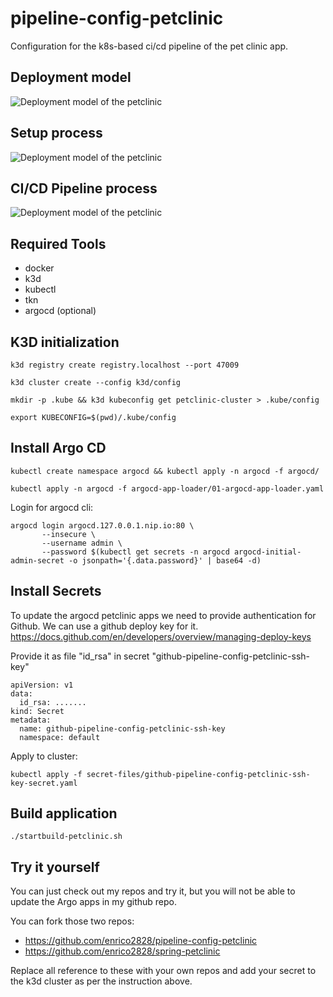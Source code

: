 # pipeline-config-petclinic

Configuration for the k8s-based ci/cd pipeline of the pet clinic app.

## Deployment model

![Deployment model of the petclinic](https://github.com/enrico2828/pipeline-config-petclinic/raw/main/petclinic-pipeline-setup-deployment-model.png "Deployment model of the petclinic pipeline")

## Setup process

![Deployment model of the petclinic](https://github.com/enrico2828/pipeline-config-petclinic/raw/main/petclinic-pipeline-setup-setup-process.png "Deployment model of the petclinic pipeline")


## CI/CD Pipeline process

![Deployment model of the petclinic](https://github.com/enrico2828/pipeline-config-petclinic/raw/main/petclinic-pipeline-setup-pipeline-process.png "Deployment model of the petclinic pipeline")


## Required Tools

* docker
* k3d
* kubectl 
* tkn
* argocd (optional)

## K3D initialization

`k3d registry create registry.localhost --port 47009`

`k3d cluster create --config k3d/config`

`mkdir -p .kube && k3d kubeconfig get petclinic-cluster > .kube/config`

`export KUBECONFIG=$(pwd)/.kube/config`

## Install Argo CD

`kubectl create namespace argocd && kubectl apply -n argocd -f argocd/`

`kubectl apply -n argocd -f argocd-app-loader/01-argocd-app-loader.yaml`

Login for argocd cli:

```
argocd login argocd.127.0.0.1.nip.io:80 \
       --insecure \
       --username admin \
       --password $(kubectl get secrets -n argocd argocd-initial-admin-secret -o jsonpath='{.data.password}' | base64 -d)
```

## Install Secrets

To update the argocd petclinic apps we need to provide authentication for Github. We can use a github deploy key
for it. https://docs.github.com/en/developers/overview/managing-deploy-keys

Provide it as file "id_rsa" in secret "github-pipeline-config-petclinic-ssh-key"

```
apiVersion: v1
data:
  id_rsa: .......
kind: Secret
metadata:
  name: github-pipeline-config-petclinic-ssh-key
  namespace: default
```

Apply to cluster:

`kubectl apply -f secret-files/github-pipeline-config-petclinic-ssh-key-secret.yaml`

## Build application

`./startbuild-petclinic.sh`

## Try it yourself

You can just check out my repos and try it, but you will not be able to update the Argo apps in my github repo. 

You can fork those two repos:
* https://github.com/enrico2828/pipeline-config-petclinic
* https://github.com/enrico2828/spring-petclinic

Replace all reference to these with your own repos and add your secret to the k3d cluster as per the instruction above.